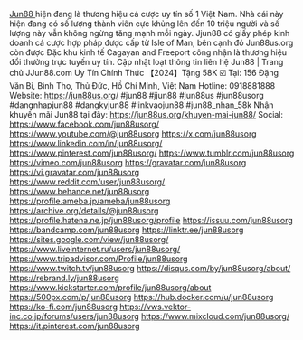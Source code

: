 
<a href="https://jun88us.org/">Jun88 </a> hiện đang là thương hiệu cá cược uy tín số 1 Việt Nam. Nhà cái này hiện đang có số lượng thành viên cực khủng lên đến 10 triệu người và số lượng này vẫn không ngừng tăng mạnh mỗi ngày. Jjun88 có giấy phép kinh doanh cá cược hợp pháp được cấp từ Isle of Man, bên cạnh đó Jun88us.org còn được Đặc khu kinh tế Cagayan and Freeport công nhận là thương hiệu đổi thưởng trực tuyến uy tín.
Cập nhật loạt thông tin liên hệ Jun88 | Trang chủ JJun88.com Uy Tín Chính Thức 【2024】Tặng 58K ☑️
Tại: 156 Đặng Văn Bi, Bình Thọ, Thủ Đức, Hồ Chí Minh, Việt Nam
Hotline: 0918881888
Website: <a href="https://jun88us.org/">https://jun88us.org/ </a>
#jun88 #jjun88 #jun88us #jun88usorg #dangnhapjun88 #dangkyjun88 #linkvaojun88 #jun88_nhan_58k
Nhận khuyến mãi Jun88 tại đây: https://jun88us.org/khuyen-mai-jun88/
Social:
<a href="https://www.facebook.com/jun88usorg/">https://www.facebook.com/jun88usorg/</a>
<a href="https://www.youtube.com/@jun88usorg">https://www.youtube.com/@jun88usorg</a>
<a href="https://x.com/jun88usorg">https://x.com/jun88usorg</a>
<a href="https://www.linkedin.com/in/jun88usorg/">https://www.linkedin.com/in/jun88usorg/</a>
<a href="https://www.pinterest.com/jun88usorg/">https://www.pinterest.com/jun88usorg/</a>
<a href="https://www.tumblr.com/jun88usorg">https://www.tumblr.com/jun88usorg</a>
<a href="https://vimeo.com/jun88usorg">https://vimeo.com/jun88usorg</a>
<a href="https://gravatar.com/jun88usorg">https://gravatar.com/jun88usorg</a>
<a href="https://vi.gravatar.com/jun88usorg">https://vi.gravatar.com/jun88usorg</a>
<a href="https://www.reddit.com/user/jun88usorg/">https://www.reddit.com/user/jun88usorg/</a>
<a href="https://www.behance.net/jun88usorg">https://www.behance.net/jun88usorg</a>
<a href="https://profile.ameba.jp/ameba/jun88usorg">https://profile.ameba.jp/ameba/jun88usorg</a>
<a href="https://archive.org/details/@jun88usorg">https://archive.org/details/@jun88usorg</a>
<a href="https://profile.hatena.ne.jp/jun88usorg/profile">https://profile.hatena.ne.jp/jun88usorg/profile</a>
<a href="https://issuu.com/jun88usorg">https://issuu.com/jun88usorg</a>
<a href="https://bandcamp.com/jun88usorg">https://bandcamp.com/jun88usorg</a>
<a href="https://linktr.ee/jun88usorg">https://linktr.ee/jun88usorg</a>
<a href="https://sites.google.com/view/jun88usorg/">https://sites.google.com/view/jun88usorg/</a>
<a href="https://www.liveinternet.ru/users/jun88usorg/">https://www.liveinternet.ru/users/jun88usorg/</a>
<a href="https://www.tripadvisor.com/Profile/jun88usorg">https://www.tripadvisor.com/Profile/jun88usorg</a>
<a href="https://www.twitch.tv/jun88usorg">https://www.twitch.tv/jun88usorg</a>
<a href="https://disqus.com/by/jun88usorg/about/">https://disqus.com/by/jun88usorg/about/</a>
<a href="https://rebrand.ly/jun88usorg">https://rebrand.ly/jun88usorg</a>
<a href="https://www.kickstarter.com/profile/jun88usorg/about">https://www.kickstarter.com/profile/jun88usorg/about</a>
<a href="https://500px.com/p/jun88usorg">https://500px.com/p/jun88usorg</a>
<a href="https://hub.docker.com/u/jun88usorg">https://hub.docker.com/u/jun88usorg</a>
<a href="https://ko-fi.com/jun88usorg">https://ko-fi.com/jun88usorg</a>
<a href="https://vws.vektor-inc.co.jp/forums/users/jun88usorg">https://vws.vektor-inc.co.jp/forums/users/jun88usorg</a>
<a href="https://www.mixcloud.com/jun88usorg/">https://www.mixcloud.com/jun88usorg/</a>
<a href="https://it.pinterest.com/jun88usorg">https://it.pinterest.com/jun88usorg</a>


